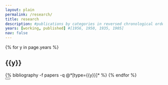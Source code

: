 ```yaml
---
layout: plain
permalink: /research/
title: research
description: #publications by categories in reversed chronological order. generated by jekyll-scholar.
years: [working, published] #[1956, 1950, 1935, 1905]
nav: false
---
```


<div class="publications">

{% for y in page.years %}
  <h2 class="year">{{y}}</h2>
  {% bibliography -f papers -q @*[type={{y}}]* %}
{% endfor %}

</div>

<button id="back-to-top" href="#" class="btn btn-primary back-to-top" title="Click to return to the top page" data-toggle="tooltip" data-placement="left">
  <i class="bi bi-chevron-double-up"></i>
</button>
